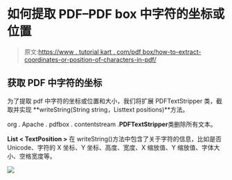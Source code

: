 # 如何提取 PDF–PDF box 中字符的坐标或位置

> 原文:[https://www . tutorial kart . com/pdf box/how-to-extract-coordinates-or-position-of-characters-in-pdf/](https://www.tutorialkart.com/pdfbox/how-to-extract-coordinates-or-position-of-characters-in-pdf/)

## 获取 PDF 中字符的坐标

为了提取 pdf 中字符的坐标或位置和大小，我们将扩展 PDFTextStripper 类，截取并实现 **writeString(String string，List<text position>text positions)**方法。

org . Apache . pdfbox . contentstream .**PDFTextStripper**类删除所有文本。

**List < TextPosition >** 在 writeString()方法中包含了关于字符的信息，比如是否 Unicode、字符的 X 坐标、Y 坐标、高度、宽度、X 缩放值、Y 缩放值、字体大小、空格宽度等。

[![](../Images/925da31b32d6bc3827932f6c8afb11bb.png)](https://www.tutorialkart.com/)